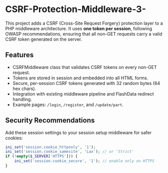 # CSRF-Protection-Middleware-3-

This project adds a CSRF (Cross-Site Request Forgery) protection layer to a PHP middleware architecture.
It uses **one token per session**, following OWASP recommendations, ensuring that all non-GET requests
carry a valid CSRF token generated on the server.

## Features
- CSRFMiddleware class that validates CSRF tokens on every non-GET request.
- Tokens are stored in session and embedded into all HTML forms.
- Secure, per-session CSRF tokens generated with 32 random bytes (64 hex chars).
- Integration with existing middleware pipeline and FlashData redirect handling.
- Example pages: `/login`, `/register`, and `/update/part`.

## Security Recommendations
Add these session settings to your session setup middleware for safer cookies:
```php
ini_set('session.cookie_httponly', '1');
ini_set('session.cookie_samesite', 'Lax'); // or 'Strict'
if (!empty($_SERVER['HTTPS'])) {
    ini_set('session.cookie_secure', '1'); // enable only on HTTPS
}
```
